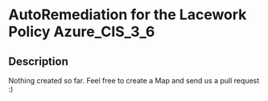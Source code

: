 # AutoRemediation for the Lacework Policy Azure_CIS_3_6

## Description
Nothing created so far. Feel free to create a Map and send us a pull request :)
